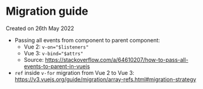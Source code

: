 # Migration guide 
Created on 26th May 2022

* Passing all events from component to parent component: 
  * Vue 2: `v-on="$listeners"`
  * Vue 3: `v-bind="$attrs"`
  * Source: https://stackoverflow.com/a/64610207/how-to-pass-all-events-to-parent-in-vuejs
* `ref` inside `v-for` migration from Vue 2 to Vue 3: https://v3.vuejs.org/guide/migration/array-refs.html#migration-strategy
